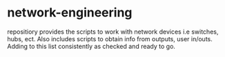 # network-engineering
repositiory
provides the scripts to 
work with network devices
i.e switches, hubs, ect.
Also includes scripts to 
obtain info from outputs,
user in/outs. Adding to 
this list consistently
as checked and ready to go.
